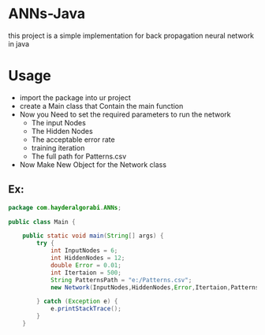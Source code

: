 # ANNs-Java
  this project is a simple implementation for back propagation neural network in java


# Usage 
* import the package into ur project 
* create a Main class that Contain the main function
* Now you Need to set the required parameters to run the network
  * The input Nodes
  * The Hidden Nodes
  * The acceptable error rate
  * training iteration
  * The full path for Patterns.csv
* Now Make New Object for the Network class

## Ex:
```java
package com.hayderalgorabi.ANNs;

public class Main {

    public static void main(String[] args) {
        try {
            int InputNodes = 6;
            int HiddenNodes = 12;
            double Error = 0.01;
            int Itertaion = 500;
            String PatternsPath = "e:/Patterns.csv";
            new Network(InputNodes,HiddenNodes,Error,Itertaion,PatternsPath);

        } catch (Exception e) {
            e.printStackTrace();
        }
    }

```
